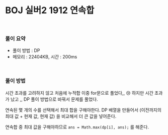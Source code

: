# BOJ 실버2 1912 연속합

<br>

### 풀이 요약

- 풀이 방법 : DP
- 메모리 : 22404KB, 시간 : 200ms

<br>

### 풀이 방법

시간 초과를 고려하지 않고 처음에 누적합 이중 for문으로 풀었다,, 😢 하지만 시간 초과가 났고 ,,  DP 풀이 방법으로 바꿔서 문제를 풀었다.

연속된 몇 개의 수를 선택해서 최대 합을 구해야한다. DP 배열을 만들어서 (이전까지의 최대 값 + 현재 값, 현재 값) 을 비교해서 더 큰 값을 넣어준다. 

연속합 중 최대 값을 구해야하므로 `ans = Math.max(dp[i], ans);` 를 해준다.
